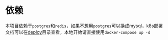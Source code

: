# 依赖
本项目依赖于`postgres`和`redis`，如果不想用`postgres`可以换成mysql，k8s部署文档可以在[deploy](https://github.com/lantron-ltd/npsg/tree/main/deploy)目录查看，本地开始请直接使用`docker-compose up -d`
